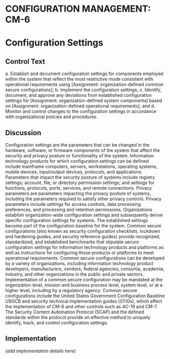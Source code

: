 # CONFIGURATION MANAGEMENT: CM-6
# Configuration Settings

## Control Text


a. Establish and document configuration settings for components employed within the system that reflect the most restrictive mode consistent with operational requirements using [Assignment: organization-defined common secure configurations];
b. Implement the configuration settings;
c. Identify, document, and approve any deviations from established configuration settings for [Assignment: organization-defined system components] based on [Assignment: organization-defined operational requirements]; and
d. Monitor and control changes to the configuration settings in accordance with organizational policies and procedures.

## Discussion

Configuration settings are the parameters that can be changed in the hardware, software, or firmware components of the system that affect the security and privacy posture or functionality of the system. Information technology products for which configuration settings can be defined include mainframe computers, servers, workstations, operating systems, mobile devices, input/output devices, protocols, and applications. Parameters that impact the security posture of systems include registry settings; account, file, or directory permission settings; and settings for functions, protocols, ports, services, and remote connections. Privacy parameters are parameters impacting the privacy posture of systems, including the parameters required to satisfy other privacy controls. Privacy parameters include settings for access controls, data processing preferences, and processing and retention permissions. Organizations establish organization-wide configuration settings and subsequently derive specific configuration settings for systems. The established settings become part of the configuration baseline for the system.
Common secure configurations (also known as security configuration checklists, lockdown and hardening guides, and security reference guides) provide recognized, standardized, and established benchmarks that stipulate secure configuration settings for information technology products and platforms as well as instructions for configuring those products or platforms to meet operational requirements. Common secure configurations can be developed by a variety of organizations, including information technology product developers, manufacturers, vendors, federal agencies, consortia, academia, industry, and other organizations in the public and private sectors.
Implementation of a common secure configuration may be mandated at the organization level, mission and business process level, system level, or at a higher level, including by a regulatory agency. Common secure configurations include the United States Government Configuration Baseline USGCB and security technical implementation guides (STIGs), which affect the implementation of CM-6 and other controls such as AC-19 and CM-7. The Security Content Automation Protocol (SCAP) and the defined standards within the protocol provide an effective method to uniquely identify, track, and control configuration settings.

## Implementation

_(add implementation details here)_